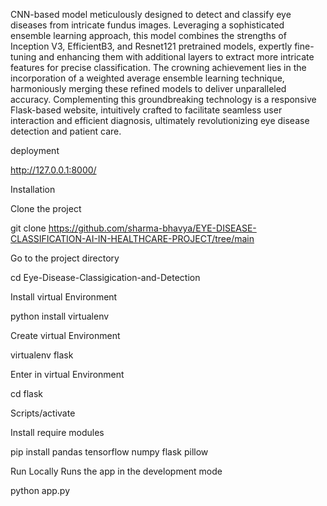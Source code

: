 CNN-based model meticulously designed to detect and classify eye diseases from intricate fundus images. Leveraging a sophisticated ensemble learning approach, this model combines the strengths of Inception V3, EfficientB3, and Resnet121 pretrained models, expertly fine-tuning and enhancing them with additional layers to extract more intricate features for precise classification. The crowning achievement lies in the incorporation of a weighted average ensemble learning technique, harmoniously merging these refined models to deliver unparalleled accuracy. Complementing this groundbreaking technology is a responsive Flask-based website, intuitively crafted to facilitate seamless user interaction and efficient diagnosis, ultimately revolutionizing eye disease detection and patient care.

deployment

http://127.0.0.1:8000/

Installation

Clone the project

  git clone https://github.com/sharma-bhavya/EYE-DISEASE-CLASSIFICATION-AI-IN-HEALTHCARE-PROJECT/tree/main
  
Go to the project directory

  cd Eye-Disease-Classigication-and-Detection
  
Install virtual Environment

  python install virtualenv
  
Create virtual Environment

  virtualenv flask
  
Enter in virtual Environment

  cd flask
  
  Scripts/activate
  
Install require modules

  pip install pandas tensorflow numpy flask pillow

Run Locally
Runs the app in the development mode

python app.py








